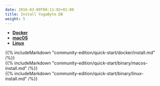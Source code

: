 ```yaml
---
date: 2016-03-09T00:11:02+01:00
title: Install YugaByte DB
weight: 5
---
```


<ul class="nav nav-tabs">
  <li class="active">
    <a data-toggle="tab" href="#docker">
      <i class="fa fa-docker" aria-hidden="true"></i>
      <b>Docker</b>
    </a>
  </li>
  <li >
    <a data-toggle="tab" href="#macos">
      <i class="fa fa-apple" aria-hidden="true"></i>
      <b>macOS</b>
    </a>
  </li>
  <li>
    <a data-toggle="tab" href="#linux">
      <i class="fa fa-linux" aria-hidden="true"></i>
      <b>Linux</b>
    </a>
  </li>
</ul>

<div class="tab-content">
  <div id="docker" class="tab-pane fade in active">
    {{% includeMarkdown "community-edition/quick-start/docker/install.md" /%}}
  </div>
  <div id="macos" class="tab-pane fade">
    {{% includeMarkdown "community-edition/quick-start/binary/macos-install.md" /%}}
  </div>
  <div id="linux" class="tab-pane fade">
    {{% includeMarkdown "community-edition/quick-start/binary/linux-install.md" /%}}
  </div> 
</div>


